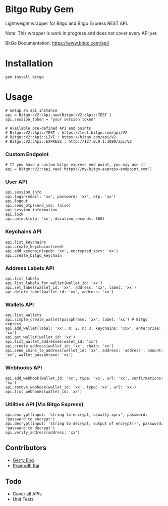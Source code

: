 Bitgo Ruby Gem
===============

Lightweight wrapper for Bitgo and Bitgo Express REST API.

Note: This wrapper is work in progress and does not cover every API yet.

BitGo Documentation: https://www.bitgo.com/api/

Installation
===============

	gem install bitgo


# Usage #

	# Setup an api instance
	api = Bitgo::V2::Api.new(Bitgo::V2::Api::TEST )
	api.session_token = "your session token"

	# Available pre-defined API end points
	# Bitgo::V2::Api::TEST : https://test.bitgo.com/api/V2
	# Bitgo::V2::Api::LIVE : https://bitgo.com/api/V2
	# Bitgo::V2::Api::EXPRESS : http://127.0.0.1:3080/api/V2


### Custom Endpoint ###

	# If you have a custom bitgo express end point, you may use it
	api = Bitgo::V2::Api.new('https://my-bitgo-express-endpoint.com')


### User API ###

	api.session_info
	api.login(email: 'xx', password: 'xx', otp: 'xx')
	api.logout
	api.send_otp(send_sms: false)
	api.session_information
	api.lock
	api.unlock(otp: 'xx', duration_seconds: 600)

### Keychains API ###

	api.list_keychains
	api.create_keychains(seed)
	api.add_keychain(xpub: 'xx', encrypted_xprv: 'xx')
	api.create_bitgo_keychain

### Address Labels API ###

	api.list_labels
	api.list_labels_for_wallet(wallet_id: 'xx')
	api.set_label(wallet_id: 'xx', address: 'xx', label: 'xx')
	api.delete_label(wallet_id: 'xx', address: 'xx')

### Wallets API ###

	api.list_wallets
	api.simple_create_wallet(passphrase: 'xx', label: 'xx') # Bitgo express
	api.add_wallet(label: 'xx', m: 2, n: 3, keychains: 'xxx', enterprise: 'xx')
	api.get_wallet(wallet_id: 'xx')
	api.list_wallet_addresses(walet_id: 'xx')
	api.create_address(wallet_id: 'xx', chain: 'xx')
	api.send_coins_to_address(wallet_id: 'xx', address: 'address', amount: 'xx', wallet_passphrase: 'xx')

### Webhooks API ###

	api.add_webhook(wallet_id: 'xx', type: 'xx', url: 'xx', confirmations: 'xx')
	api.remove_webhook(wallet_id: 'xx', type: 'xx', url: 'xx')
	api.list_webhooks(wallet_id: 'xx')

### Utilities API (Via Bitgo Express) ###

	api.encrypt(input: 'string to encrypt, usually xprv', password: 'password to encrypt')
	api.decrypt(input: 'string to decrypt, output of encrypt()', password: 'password to decrypt')
	api.verify_address(address: 'xx')

## Contributors ##

* [Gerry Eng](https://www.github.com/gerryeng)
* [Pramodh Rai](https://www.github.com/pramodhgit)

## Todo ##

* Cover all APIs
* Unit Tests